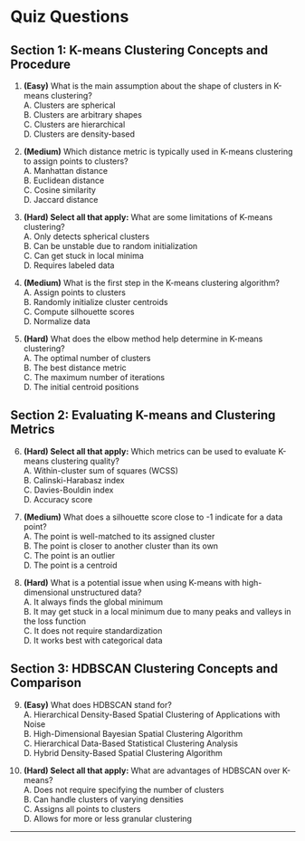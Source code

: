# Quiz Questions

## Section 1: K-means Clustering Concepts and Procedure

1. **(Easy)** What is the main assumption about the shape of clusters in K-means clustering?  
A. Clusters are spherical  
B. Clusters are arbitrary shapes  
C. Clusters are hierarchical  
D. Clusters are density-based  

2. **(Medium)** Which distance metric is typically used in K-means clustering to assign points to clusters?  
A. Manhattan distance  
B. Euclidean distance  
C. Cosine similarity  
D. Jaccard distance  

3. **(Hard) Select all that apply:** What are some limitations of K-means clustering?  
A. Only detects spherical clusters  
B. Can be unstable due to random initialization  
C. Can get stuck in local minima  
D. Requires labeled data  

4. **(Medium)** What is the first step in the K-means clustering algorithm?  
A. Assign points to clusters  
B. Randomly initialize cluster centroids  
C. Compute silhouette scores  
D. Normalize data  

5. **(Hard)** What does the elbow method help determine in K-means clustering?  
A. The optimal number of clusters  
B. The best distance metric  
C. The maximum number of iterations  
D. The initial centroid positions  

## Section 2: Evaluating K-means and Clustering Metrics

6. **(Hard) Select all that apply:** Which metrics can be used to evaluate K-means clustering quality?  
A. Within-cluster sum of squares (WCSS)  
B. Calinski-Harabasz index  
C. Davies-Bouldin index  
D. Accuracy score  

7. **(Medium)** What does a silhouette score close to -1 indicate for a data point?  
A. The point is well-matched to its assigned cluster  
B. The point is closer to another cluster than its own  
C. The point is an outlier  
D. The point is a centroid  

8. **(Hard)** What is a potential issue when using K-means with high-dimensional unstructured data?  
A. It always finds the global minimum  
B. It may get stuck in a local minimum due to many peaks and valleys in the loss function  
C. It does not require standardization  
D. It works best with categorical data  

## Section 3: HDBSCAN Clustering Concepts and Comparison

9. **(Easy)** What does HDBSCAN stand for?  
A. Hierarchical Density-Based Spatial Clustering of Applications with Noise  
B. High-Dimensional Bayesian Spatial Clustering Algorithm  
C. Hierarchical Data-Based Statistical Clustering Analysis  
D. Hybrid Density-Based Spatial Clustering Algorithm  

10. **(Hard) Select all that apply:** What are advantages of HDBSCAN over K-means?  
A. Does not require specifying the number of clusters  
B. Can handle clusters of varying densities  
C. Assigns all points to clusters  
D. Allows for more or less granular clustering  

---

